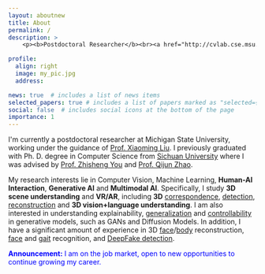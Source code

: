 ```yaml
---
layout: aboutnew
title: About
permalink: /
description: >
    <p><b>Postdoctoral Researcher</b><br><a href="http://cvlab.cse.msu.edu/">Computer Vision Lab</a>, Department of Computer Science and Engineering<br>Michigan State University, East Lansing<br>Office: Room 3315, Engineering Building, MSU</p>

profile:
  align: right
  image: my_pic.jpg
  address: 

news: true  # includes a list of news items
selected_papers: true # includes a list of papers marked as "selected={true}"
social: false  # includes social icons at the bottom of the page
importance: 1
---
```


I'm currently a postdoctoral researcher at Michigan State University, working under the guidance of <a href="http://www.cse.msu.edu/~liuxm/index2.html">Prof. Xiaoming Liu</a>. I previously graduated with Ph. D. degree in Computer Science from <a href="https://en.scu.edu.cn/">Sichuan University</a> where I was advised by <a href="https://ieeexplore.ieee.org/author/37325735600">Prof. Zhisheng You</a> and <a href="http://scubrl.org/qjzhao">Prof. Qijun Zhao</a>.

My research interests lie in Computer Vision, Machine Learning, **Human-AI Interaction**, **Generative AI** and **Multimodal AI**. Specifically, I study **3D scene understanding** and **VR/AR**, including **3D** <a href="http://cvlab.cse.msu.edu/project-implicit-dense-correspondence.html">correspondence</a>, <a href="http://cvlab.cse.msu.edu/project-mdr.html">detection</a>, <a href="http://cvlab.cse.msu.edu/project-fully3dobject.html">reconstruction</a> and **3D vision+language understanding**. I am also interested in understanding explainability, <a href="http://cvlab.cse.msu.edu/project-gansvr.html">generalization</a> and <a href="http://cvlab.cse.msu.edu/project-cfsm.html">controllability</a> in generative models, such as GANs and Diffusion Models. In addition, I have a significant amount of experience in 3D <a href="http://cvlab.cse.msu.edu/project-nonlinear-3dmm.html">face</a>/<a href="http://cvlab.cse.msu.edu/project-reid3dinvar.html">body</a> reconstruction, <a href="http://cvlab.cse.msu.edu/project-caface.html">face</a> and <a href="http://cvlab.cse.msu.edu/project-gaitnet.html">gait</a> recognition, and <a href="http://cvlab.cse.msu.edu/project-ffd.html">DeepFake detection</a>.

<font color="blue"> <b>Announcement:</b> I am on the job market, open to new opportunities to continue growing my career.</font>

